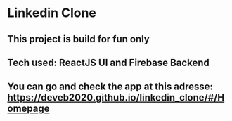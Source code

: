 # Linkedin Clone

## This project is build for fun only

## Tech used: ReactJS UI and Firebase Backend

## You can go and check the app at this adresse: https://deveb2020.github.io/linkedin_clone/#/Homepage

